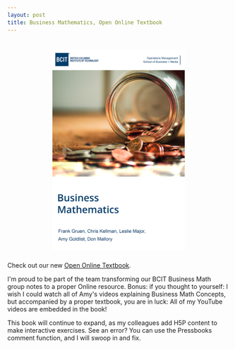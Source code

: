 ```yaml
---
layout: post
title: Business Mathematics, Open Online Textbook
---
```


<h5 align="center">
  <br>
<img src="/images/business-math.png" alt = "image" width="300">
<br>
</h5>

Check out our new [Open Online Textbook](https://pressbooks.bccampus.ca/businessmathematics/).

I'm proud to be part of the team transforming our BCIT Business Math group notes to a proper Online resource.  Bonus: if you thought to yourself: I wish I could watch all of Amy's videos explaining Business Math Concepts, but accompanied by a proper textbook, you are in luck: All of my YouTube videos are embedded in the book!

This book will continue to expand, as my colleagues add H5P content to make interactive exercises.  See an error?  You can use the Pressbooks comment function, and I will swoop in and fix.
